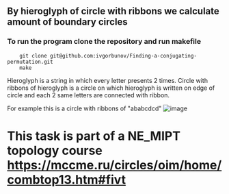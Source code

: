 ## By hieroglyph of circle with ribbons we calculate amount of boundary circles
### To run the program clone the repository and run makefile
```shell
    git clone git@github.com:ivgorbunov/Finding-a-conjugating-permutation.git
    make
```
Hieroglyph is a string in which every letter presents 2 times.
Сircle with ribbons of hieroglyph is a circle on which hieroglyph is written on edge of circle and each 2 same letters are connected with ribbon.

For example this is a circle with ribbons of "ababcdcd"
![image](https://github.com/ivgorbunov/Boundary_circles/assets/44527105/b32a0c39-b277-4f35-9c86-2f2c961e9de4)

# This task is part of a NE_MIPT topology course https://mccme.ru/circles/oim/home/combtop13.htm#fivt
